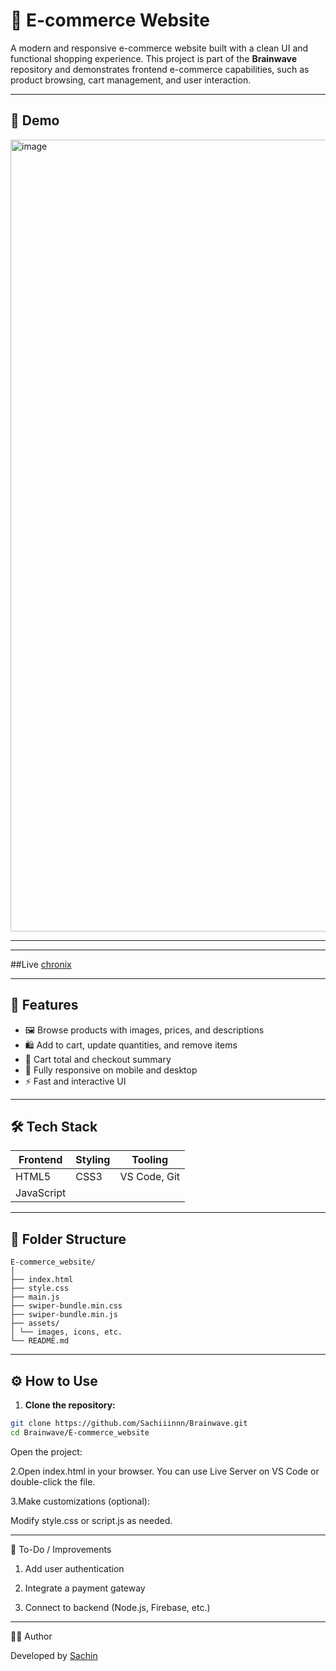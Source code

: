 # 🛒 E-commerce Website

A modern and responsive e-commerce website built with a clean UI and functional shopping experience. This project is part of the **Brainwave** repository and demonstrates frontend e-commerce capabilities, such as product browsing, cart management, and user interaction.

---

## 📸 Demo

<img width="2542" height="1267" alt="image" src="https://github.com/user-attachments/assets/d821f6d9-2cc6-4f71-ac8c-57a12005a1c4" />


---

---

##Live
[chronix](https://chronix-sachiiinnn.netlify.app/)

---

## 🚀 Features

- 🖼️ Browse products with images, prices, and descriptions  
- 🛍️ Add to cart, update quantities, and remove items  
- 🧮 Cart total and checkout summary  
- 📱 Fully responsive on mobile and desktop  
- ⚡ Fast and interactive UI  

---

## 🛠️ Tech Stack

| Frontend    | Styling                    | Tooling         |
|-------------|----------------------------|------------------|
| HTML5       | CSS3                       | VS Code, Git     |
| JavaScript  |                            |                  |


---

## 📂 Folder Structure
```
E-commerce_website/
│
├── index.html
├── style.css
├── main.js
├── swiper-bundle.min.css
├── swiper-bundle.min.js
├── assets/
│ └── images, icons, etc.
└── README.md
```

---

## ⚙️ How to Use

1. **Clone the repository:**

```bash
git clone https://github.com/Sachiiinnn/Brainwave.git
cd Brainwave/E-commerce_website
```
Open the project:

2.Open index.html in your browser. You can use Live Server on VS Code or double-click the file.

3.Make customizations (optional):

Modify style.css or script.js as needed.

---
📌 To-Do / Improvements

1. Add user authentication

2. Integrate a payment gateway

3. Connect to backend (Node.js, Firebase, etc.)

 ---


🙋‍♂️ Author

Developed by [Sachin](https://github.com/Sachiiinnn)
